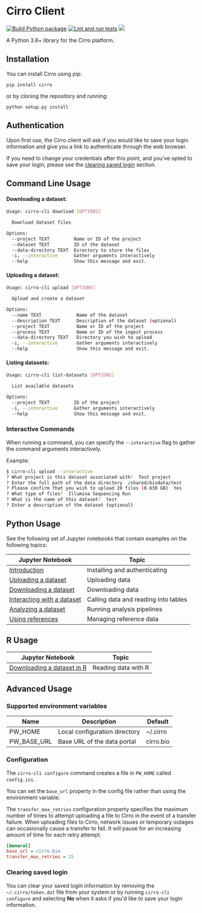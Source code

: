 # Cirro Client

[![Build Python package](https://github.com/FredHutch/Cirro-client/actions/workflows/package.yml/badge.svg)](https://github.com/FredHutch/Cirro-client/actions/workflows/package.yml)
[![Lint and run tests](https://github.com/FredHutch/Cirro-client/actions/workflows/lint.yml/badge.svg)](https://github.com/FredHutch/Cirro-client/actions/workflows/lint.yml)
![](https://img.shields.io/pypi/v/cirro.svg)

A Python 3.8+ library for the Cirro platform.

## Installation

You can install Cirro using pip:

`pip install cirro`

or by cloning the repository and running:

`python setup.py install`

## Authentication

Upon first use, the Cirro client will ask if you would like to save your login information and give you a link to authenticate through the web browser.

If you need to change your credentials after this point, and you've opted to save your login, please see the [clearing saved login](#clearing-saved-login) section.

## Command Line Usage

#### Downloading a dataset:
```bash
Usage: cirro-cli download [OPTIONS]

  Download dataset files

Options:
  --project TEXT         Name or ID of the project
  --dataset TEXT         ID of the dataset
  --data-directory TEXT  Directory to store the files
  -i, --interactive      Gather arguments interactively
  --help                 Show this message and exit.
```

#### Uploading a dataset:
```bash
Usage: cirro-cli upload [OPTIONS]

  Upload and create a dataset

Options:
  --name TEXT             Name of the dataset
  --description TEXT      Description of the dataset (optional)
  --project TEXT          Name or ID of the project
  --process TEXT          Name or ID of the ingest process
  --data-directory TEXT   Directory you wish to upload
  -i, --interactive       Gather arguments interactively
  --help                  Show this message and exit.
```

#### Listing datasets:
```bash
Usage: cirro-cli list-datasets [OPTIONS]

  List available datasets

Options:
  --project TEXT         ID of the project
  -i, --interactive      Gather arguments interactively
  --help                 Show this message and exit.
```

### Interactive Commands

When running a command, you can specify the `--interactive` flag to gather the command arguments interactively.

Example:

```bash
$ cirro-cli upload --interactive
? What project is this dataset associated with?  Test project
? Enter the full path of the data directory  /shared/biodata/test
? Please confirm that you wish to upload 20 files (0.630 GB)  Yes
? What type of files?  Illumina Sequencing Run
? What is the name of this dataset?  test
? Enter a description of the dataset (optional)
```

## Python Usage

See the following set of Jupyter notebooks that contain examples on the following topics:

| Jupyter Notebook                                                   | Topic                                |
|--------------------------------------------------------------------|--------------------------------------|
| [Introduction](samples/Getting_started.ipynb)                      | Installing and authenticating        |
| [Uploading a dataset](samples/Uploading_a_dataset.ipynb)           | Uploading data                       |
| [Downloading a dataset](samples/Downloading_a_dataset.ipynb)       | Downloading data                     |
| [Interacting with a dataset](samples/Interacting_with_files.ipynb) | Calling data and reading into tables |
| [Analyzing a dataset](samples/Analyzing_a_dataset.ipynb)           | Running analysis pipelines           |
| [Using references](samples/Using_references.ipynb)                 | Managing reference data              |

## R Usage

| Jupyter Notebook                                    | Topic               |
|-----------------------------------------------------|---------------------|
| [Downloading a dataset in R](samples/Using-R.ipynb) | Reading data with R |

## Advanced Usage

### Supported environment variables

| Name        | Description                   | Default   |
|-------------|-------------------------------|-----------|
| PW_HOME     | Local configuration directory | ~/.cirro  |
| PW_BASE_URL | Base URL of the data portal   | cirro.bio |

### Configuration

The `cirro-cli configure` command creates a file in `PW_HOME` called `config.ini`.

You can set the `base_url` property in the config file rather than using the environment variable. 

The `transfer_max_retries` configuration property specifies the maximum number of times to attempt uploading a file to Cirro in the event of a transfer failure. 
When uploading files to Cirro, network issues or temporary outages can occasionally cause a transfer to fail.
It will pause for an increasing amount of time for each retry attempt.

```ini
[General]
base_url = cirro.bio
transfer_max_retries = 15
```

### Clearing saved login

You can clear your saved login information by removing the `~/.cirro/token.dat` file from your system or
by running `cirro-cli configure` and selecting **No** when it asks if you'd like to save your login information.
